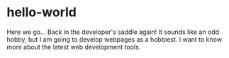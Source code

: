 # hello-world
Here we go... Back in the developer's saddle again! It sounds like an odd hobby, but I am going to develop webpages as a hobbiest. I want to know more about the latest web development tools. 
